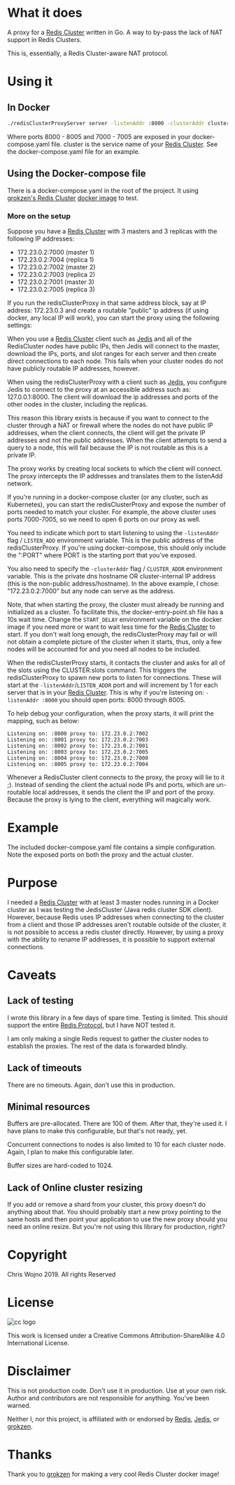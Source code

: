 # What it does

A proxy for a [Redis Cluster](https://redis.io/topics/cluster-tutorial) written in Go. A way to by-pass the lack of NAT support in Redis Clusters.

This is, essentially, a Redis Cluster-aware NAT protocol.

# Using it

## In Docker

```bash
./redisClusterProxyServer server -listenAddr :8000 -clusterAddr cluster:7000
```

Where ports 8000 - 8005 and 7000 - 7005 are exposed in your docker-compose.yaml file. cluster is the service name of your [Redis Cluster](https://redis.io/topics/cluster-tutorial). See the docker-compose.yaml file for an example.

## Using the Docker-compose file

There is a docker-compose.yaml in the root of the project. It using [grokzen's Redis Cluster](https://github.com/Grokzen/docker-redis-cluster) [docker image](https://hub.docker.com/r/grokzen/redis-cluster/) to test.

### More on the setup

Suppose you have a [Redis Cluster](https://redis.io/topics/cluster-tutorial) with 3 masters and 3 replicas with the following IP addresses:

* 172.23.0.2:7000 (master 1)
* 172.23.0.2:7004 (replica 1)
* 172.23.0.2:7002 (master 2)
* 172.23.0.2:7003 (replica 2)
* 172.23.0.2:7001 (master 3)
* 172.23.0.2:7005 (replica 3)

If you run the redisClusterProxy in that same address block, say at IP address: 172.23.0.3 and create a routable "public" ip address (if using docker, any local IP will work), you can start the proxy using the following settings:

When you use a [Redis Cluster](https://redis.io/topics/cluster-tutorial) client such as [Jedis](https://github.com/xetorthio/jedis) and all of the RedisCluster nodes have public IPs, then Jedis will connect to the master, download the IPs, ports, and slot ranges for each server and then create direct connections to each node. This fails when your cluster nodes do not have publicly routable IP addresses, however.

When using the redisClusterProxy with a client such as [Jedis](https://github.com/xetorthio/jedis), you configure Jedis to connect to the proxy at an accessible address such as: 127.0.0.1:8000. The client will download the ip addresses and ports of the other nodes in the cluster, including the replicas.

This reason this library exists is because if you want to connect to the cluster through a NAT or firewall where the nodes do not have public IP addresses, when the client connects, the client will get the private IP addresses and not the public addresses. When the client attempts to send a query to a node, this will fail because the IP is not routable as this is a private IP.

The proxy works by creating local sockets to which the client will connect. The proxy intercepts the IP addresses and translates them to the listenAdd network.

If you're running in a docker-compose cluster (or any cluster, such as Kubernetes), you can start the redisClusterProxy and expose the number of ports needed to match your cluster. For example, the above cluster uses ports 7000-7005, so we need to open 6 ports on our proxy as well.

You need to indicate which port to start listening to using the `-listenAddr` flag / `LISTEN_ADD` environment variable. This is the public address of the redisClusterProxy. If you're using docker-compose, this should only include the ":PORT" where PORT is the starting port that you've exposed.

You also need to specify the `-clusterAddr` flag / `CLUSTER_ADDR` environment variable. This is the private dns hostname OR cluster-internal IP address (this is the non-public address/hostname). In the above example, I chose: "172.23.0.2:7000" but any node can serve as the address.

Note, that when starting the proxy, the cluster must already be running and initialized as a cluster. To facilitate this, the docker-entry-point.sh file has a 10s wait time. Change the `START_DELAY` environment variable on the docker image if you need more or want to wait less time for the [Redis Cluster](https://redis.io/topics/cluster-tutorial) to start. If you don't wait long enough, the redisClusterProxy may fail or will not obtain a complete picture of the cluster when it starts, thus, only a few nodes will be accounted for and you need all nodes to be included.

When the redisClusterProxy starts, it contacts the cluster and asks for all of the slots using the CLUSTER:slots command. This triggers the redisClusterProxy to spawn new ports to listen for connections. These will start at the `-listenAddr`/`LISTEN_ADDR` port and will increment by 1 for each server that is in your [Redis Cluster](https://redis.io/topics/cluster-tutorial). This is why if you're listening on: `-listenAddr :8000` you should open ports: 8000 through 8005.

To help debug your configuration, when the proxy starts, it will print the mapping, such as below:

```
Listening on: :8000 proxy to: 172.23.0.2:7002
Listening on: :8001 proxy to: 172.23.0.2:7003
Listening on: :8002 proxy to: 172.23.0.2:7001
Listening on: :8003 proxy to: 172.23.0.2:7005
Listening on: :8004 proxy to: 172.23.0.2:7000
Listening on: :8005 proxy to: 172.23.0.2:7004
```

Whenever a RedisCluster client connects to the proxy, the proxy will lie to it ;). Instead of sending the client the actual node IPs and ports, which are un-routable local addresses, it sends the client the IP and port of the proxy. Because the proxy is lying to the client, everything will magically work.

# Example

The included docker-compose.yaml file contains a simple configuration. Note the exposed ports on both the proxy and the actual cluster.

# Purpose

I needed a [Redis Cluster](https://redis.io/topics/cluster-tutorial) with at least 3 master nodes running in a Docker cluster as I was testing the JedisCluster (Java redis cluster SDK client). However, because Redis uses IP addresses when connecting to the cluster from a client and those IP addresses aren't routable outside of the cluster, it is not possible to access a redis cluster directly. However, by using a proxy with the ability to rename IP addresses, it is possible to support external connections.

# Caveats

## Lack of testing

I wrote this library in a few days of spare time. Testing is limited. This should support the entire [Redis Protocol](https://redis.io/topics/protocol), but I have NOT tested it.

I am only making a single Redis request to gather the cluster nodes to establish the proxies. The rest of the data is forwarded blindly.

## Lack of timeouts

There are no timeouts. Again, don't use this in production.

## Minimal resources

Buffers are pre-allocated. There are 100 of them. After that, they're used it. I have plans to make this configurable, but that's not ready, yet.

Concurrent connections to nodes is also limited to 10 for each cluster node. Again, I plan to make this configurable later.

Buffer sizes are hard-coded to 1024.

## Lack of Online cluster resizing

If you add or remove a shard from your cluster, this proxy doesn't do anything about that. You should probably start a new proxy pointing to the same hosts and then point your application to use the new proxy should you need an online resize. But you're not using this library for production, right? 

# Copyright

Chris Wojno 2019. All rights Reserved

# License

![cc logo](https://i.creativecommons.org/l/by-sa/4.0/88x31.png)

This work is licensed under a Creative Commons Attribution-ShareAlike 4.0 International License.

# Disclaimer

This is not production code. Don't use it in production. Use at your own risk. Author and contributors are not responsible for anything. You've been warned.

Neither I, nor this project, is affiliated with or endorsed by [Redis](https://redis.io), [Jedis](https://github.com/xetorthio/jedis), or [grokzen](https://github.com/Grokzen).

# Thanks

Thank you to [grokzen](https://github.com/Grokzen) for making a very cool Redis Cluster docker image!
